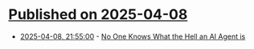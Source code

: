 # [Published on 2025-04-08](index.md)

* [2025-04-08, 21:55:00](https://soylentnews.org/article.pl?sid=25/04/07/1511216&from=rss) - [No One Knows What the Hell an AI Agent is](https://soylentnews.org/article.pl?sid=25/04/07/1511216&from=rss)
